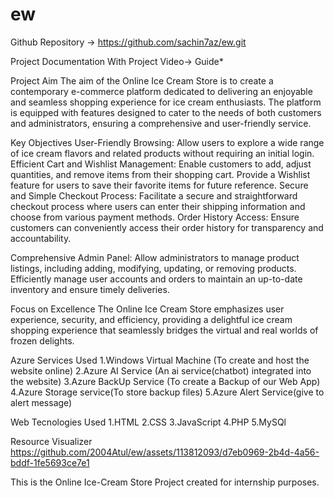 # ew
Github Repository -> https://github.com/sachin7az/ew.git

Project Documentation With Project Video-> Guide*

Project Aim The aim of the Online Ice Cream Store is to create a contemporary e-commerce platform dedicated to delivering an enjoyable and seamless shopping experience for ice cream enthusiasts. The platform is equipped with features designed to cater to the needs of both customers and administrators, ensuring a comprehensive and user-friendly service.

Key Objectives User-Friendly Browsing: Allow users to explore a wide range of ice cream flavors and related products without requiring an initial login. Efficient Cart and Wishlist Management: Enable customers to add, adjust quantities, and remove items from their shopping cart. Provide a Wishlist feature for users to save their favorite items for future reference. Secure and Simple Checkout Process: Facilitate a secure and straightforward checkout process where users can enter their shipping information and choose from various payment methods. Order History Access: Ensure customers can conveniently access their order history for transparency and accountability.

Comprehensive Admin Panel: Allow administrators to manage product listings, including adding, modifying, updating, or removing products. Efficiently manage user accounts and orders to maintain an up-to-date inventory and ensure timely deliveries.

Focus on Excellence The Online Ice Cream Store emphasizes user experience, security, and efficiency, providing a delightful ice cream shopping experience that seamlessly bridges the virtual and real worlds of frozen delights.

Azure Services Used 1.Windows Virtual Machine (To create and host the website online) 2.Azure AI Service (An ai service(chatbot) integrated into the website) 3.Azure BackUp Service (To create a Backup of our Web App) 4.Azure Storage service(To store backup files) 5.Azure Alert Service(give to alert message)

Web Tecnologies Used 1.HTML 2.CSS 3.JavaScript 4.PHP 5.MySQl

Resource Visualizer https://github.com/2004Atul/ew/assets/113812093/d7eb0969-2b4d-4a56-bddf-1fe5693ce7e1

This is the Online Ice-Cream Store Project created for internship purposes. 

